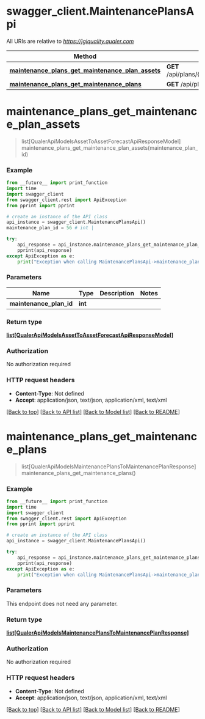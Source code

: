 # swagger_client.MaintenancePlansApi

All URIs are relative to *https://jgiquality.qualer.com*

Method | HTTP request | Description
------------- | ------------- | -------------
[**maintenance_plans_get_maintenance_plan_assets**](MaintenancePlansApi.md#maintenance_plans_get_maintenance_plan_assets) | **GET** /api/plans/{maintenancePlanId}/assets | 
[**maintenance_plans_get_maintenance_plans**](MaintenancePlansApi.md#maintenance_plans_get_maintenance_plans) | **GET** /api/plans | 


# **maintenance_plans_get_maintenance_plan_assets**
> list[QualerApiModelsAssetToAssetForecastApiResponseModel] maintenance_plans_get_maintenance_plan_assets(maintenance_plan_id)



### Example
```python
from __future__ import print_function
import time
import swagger_client
from swagger_client.rest import ApiException
from pprint import pprint

# create an instance of the API class
api_instance = swagger_client.MaintenancePlansApi()
maintenance_plan_id = 56 # int | 

try:
    api_response = api_instance.maintenance_plans_get_maintenance_plan_assets(maintenance_plan_id)
    pprint(api_response)
except ApiException as e:
    print("Exception when calling MaintenancePlansApi->maintenance_plans_get_maintenance_plan_assets: %s\n" % e)
```

### Parameters

Name | Type | Description  | Notes
------------- | ------------- | ------------- | -------------
 **maintenance_plan_id** | **int**|  | 

### Return type

[**list[QualerApiModelsAssetToAssetForecastApiResponseModel]**](QualerApiModelsAssetToAssetForecastApiResponseModel.md)

### Authorization

No authorization required

### HTTP request headers

 - **Content-Type**: Not defined
 - **Accept**: application/json, text/json, application/xml, text/xml

[[Back to top]](#) [[Back to API list]](../README.md#documentation-for-api-endpoints) [[Back to Model list]](../README.md#documentation-for-models) [[Back to README]](../README.md)

# **maintenance_plans_get_maintenance_plans**
> list[QualerApiModelsMaintenancePlansToMaintenancePlanResponse] maintenance_plans_get_maintenance_plans()



### Example
```python
from __future__ import print_function
import time
import swagger_client
from swagger_client.rest import ApiException
from pprint import pprint

# create an instance of the API class
api_instance = swagger_client.MaintenancePlansApi()

try:
    api_response = api_instance.maintenance_plans_get_maintenance_plans()
    pprint(api_response)
except ApiException as e:
    print("Exception when calling MaintenancePlansApi->maintenance_plans_get_maintenance_plans: %s\n" % e)
```

### Parameters
This endpoint does not need any parameter.

### Return type

[**list[QualerApiModelsMaintenancePlansToMaintenancePlanResponse]**](QualerApiModelsMaintenancePlansToMaintenancePlanResponse.md)

### Authorization

No authorization required

### HTTP request headers

 - **Content-Type**: Not defined
 - **Accept**: application/json, text/json, application/xml, text/xml

[[Back to top]](#) [[Back to API list]](../README.md#documentation-for-api-endpoints) [[Back to Model list]](../README.md#documentation-for-models) [[Back to README]](../README.md)


